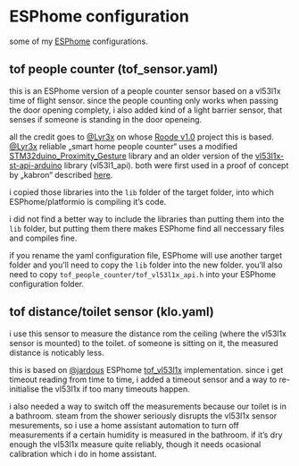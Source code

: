 # ESPhome configuration
some of my [ESPhome](https://esphome.io) configurations.

## tof people counter (tof_sensor.yaml)
this is an ESPhome version of a people counter sensor based on a vl53l1x time of flight sensor. since the people counting only works when passing the door opening complety, i also added kind of a light barrier sensor, that senses if someone is standing in the door openeing.

all the credit goes to [@Lyr3x](https://github.com/Lyr3x) on whose [Roode v1.0](https://github.com/Lyr3x/Roode/tree/v1.0) project this is based.
[@Lyr3x](https://github.com/Lyr3x) reliable „smart home people counter“ uses a modified [STM32duino_Proximity_Gesture](https://github.com/stm32duino/Proximity_Gesture) library and an older version of the [vl53l1x-st-api-arduino](https://github.com/pololu/vl53l1x-st-api-arduino) library (vl53l1_api). both were first used in a proof of concept by „kabron“ described [here](https://community.st.com/s/question/0D50X0000A7VWoMSQW/is-vl53l1x-people-counting-source-code-available). 

i copied those libraries into the ```lib``` folder of the target folder, into which ESPhome/platformio is compiling it’s code.

i did not find a better way to include the libraries than putting them into the ```lib``` folder, but putting them there makes ESPhome find all neccessary files and compiles fine.

if you rename the yaml configuration file, ESPhome will use another target folder and you’ll need to copy the ```lib``` folder into the new folder. you’ll also need to copy ```tof_people_counter/tof_vl53l1x_api.h``` into your ESPhome configuration folder.

## tof distance/toilet sensor (klo.yaml)
i use this sensor to measure the distance rom the ceiling (where the vl53l1x sensor is mounted) to the toilet. of someone is sitting on it, the measured distance is noticably less.

this is based on [@jardous](https://github.com/jardous) ESPhome [tof_vl53l1x](https://github.com/jardous/tof_vl53l1x) implementation. since i get timeout reading from time to time, i added a timeout sensor and a way to re-initialise the vl53l1x if too many timeouts happen.

i also needed a way to switch off the measurements because our toilet is in a bathroom. steam from the shower seriously disrupts the  vl53l1x sensor mesurements, so i use a home assistant automation to turn off measurements if a certain humidity is measured in the bathroom. if it’s dry enough the vl53l1x measure quite reliably, though it needs ocasional calibration which i do in home assistant.